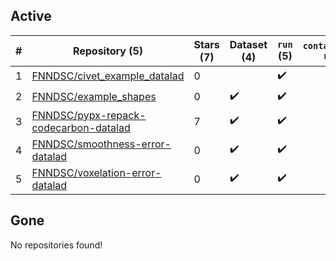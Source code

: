 ## Active
| # | Repository (5) | Stars (7) | Dataset (4) | `run` (5) | `containers-run` |
| --- | --- | --- | --- | --- | --- |
| 1 | [FNNDSC/civet_example_datalad](https://github.com/FNNDSC/civet_example_datalad) | 0 |  | :heavy_check_mark: |  |
| 2 | [FNNDSC/example_shapes](https://github.com/FNNDSC/example_shapes) | 0 | :heavy_check_mark: | :heavy_check_mark: |  |
| 3 | [FNNDSC/pypx-repack-codecarbon-datalad](https://github.com/FNNDSC/pypx-repack-codecarbon-datalad) | 7 | :heavy_check_mark: | :heavy_check_mark: |  |
| 4 | [FNNDSC/smoothness-error-datalad](https://github.com/FNNDSC/smoothness-error-datalad) | 0 | :heavy_check_mark: | :heavy_check_mark: |  |
| 5 | [FNNDSC/voxelation-error-datalad](https://github.com/FNNDSC/voxelation-error-datalad) | 0 | :heavy_check_mark: | :heavy_check_mark: |  |

## Gone
No repositories found!
